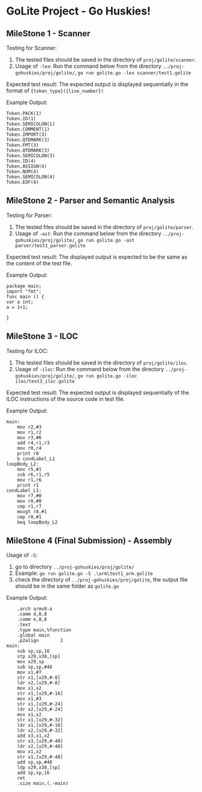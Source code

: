 # GoLite Project - Go Huskies!

## MileStone 1 - Scanner

Testing for Scanner:
1. The tested files should be saved in the directory of `proj/golite/scanner`.
2. Usage of `-lex`: Run the command below from the directory `../proj-gohuskies/proj/golite/`,
   `go run golite.go -lex scanner/test1.golite`

Expected test result:
The expected output is displayed sequentially in the format of `{token_type}({line_number})`

Example Output:
```
Token.PACK(1)
Token.ID(1)       
Token.SEMICOLON(1)
Token.COMMENT(1)  
Token.IMPORT(3)   
Token.QTDMARK(3)  
Token.FMT(3)      
Token.QTDMARK(3)  
Token.SEMICOLON(3)
Token.ID(4)       
Token.ASSIGN(4)   
Token.NUM(4)      
Token.SEMICOLON(4)
Token.EOF(4)
```


## MileStone 2 - Parser and Semantic Analysis

Testing for Parser:
1. The tested files should be saved in the directory of `proj/golite/parser`.
2. Usage of `-ast`: Run the command below from the directory `../proj-gohuskies/proj/golite/`,
   `go run golite.go -ast parser/test1_parser.golite`

Expected test result:
The displayed output is expected to be the same as the content of the test file.

Example Output:
```
package main;
import "fmt";
func main () {
var a int;
a = 1+1;

}
```

## MileStone 3 - ILOC

Testing for ILOC:
1. The tested files should be saved in the directory of `proj/golite/iloc`.
2. Usage of `-iloc`: Run the command below from the directory `../proj-gohuskies/proj/golite/`,
   `go run golite.go -iloc iloc/test3_iloc.golite`


Expected test result:
The expected output is displayed sequentially of the ILOC instructions of the source code in test file.

Example Output:
```
main:
    mov r2,#3
    mov r1,r2
    mov r3,#6
    add r4,r1,r3
    mov r0,r4
    print r0
    b condLabel_L1
loopBody_L2:
    mov r5,#1
    sub r6,r1,r5
    mov r1,r6
    print r1
condLabel_L1:
    mov r7,#0
    mov r8,#0
    cmp r1,r7
    movgt r8,#1
    cmp r8,#1
    beq loopBody_L2
```

## MileStone 4 (Final Submission) - Assembly

Usage of `-S`:
1. go to directory `../proj-gohuskies/proj/golite/`
2. Example: `go run golite.go -S .\arm\test1_arm.golite`
3. check the directory of `../proj-gohuskies/proj/golite`, the output file should be in the same folder as `golite.go`

Example Output:

```
	.arch armv8-a
	.comm d,8,8
	.comm e,8,8
	.text
	.type main,%function
	.global main
	.p2align		2
main:
	sub sp,sp,16
	stp x29,x30,[sp]
	mov x29,sp
	sub sp,sp,#48
	mov x1,#7
	str x1,[x29,#-8]
	ldr x2,[x29,#-8]
	mov x1,x2
	str x1,[x29,#-16]
	mov x1,#3
	str x1,[x29,#-24]
	ldr x2,[x29,#-24]
	mov x1,x2
	str x1,[x29,#-32]
	ldr x1,[x29,#-16]
	ldr x2,[x29,#-32]
	add x3,x1,x2
	str x3,[x29,#-40]
	ldr x2,[x29,#-40]
	mov x1,x2
	str x1,[x29,#-48]
	add sp,sp,#48
	ldp x29,x30,[sp]
	add sp,sp,16
	ret
	.size main,(.-main)
```
